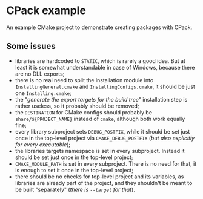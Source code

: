 # CPack example

An example CMake project to demonstrate creating packages with CPack.

## Some issues

- libraries are hardcoded to `STATIC`, which is rarely a good idea. But at least it is somewhat understandable in case of Windows, because there are no DLL exports;
- there is no real need to split the installation module into `InstallingGeneral.cmake` and `InstallingConfigs.cmake`, it should be just one `Installing.cmake`;
- the "*generate the export targets for the build tree*" installation step is rather useless, so it probably should be removed;
- the `DESTINATION` for CMake configs should probably be `share/${PROJECT_NAME}` instead of `cmake`, although both work equally fine;
- every library subproject sets `DEBUG_POSTFIX`, while it should be set just once in the top-level project via `CMAKE_DEBUG_POSTFIX` (*but also explicitly for every executable*);
- the libraries targets namespace is set in every subproject. Instead it should be set just once in the top-level project;
- `CMAKE_MODULE_PATH` is set in every subproject. There is no need for that, it is enough to set it once in the top-level project;
- there should be no checks for top-level project and its variables, as libraries are already part of the project, and they shouldn't be meant to be built "separately" (*there is `--target` for that*).

